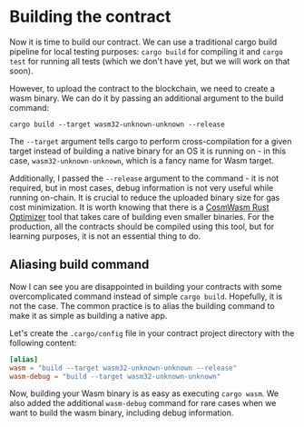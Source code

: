 # Building the contract

Now it is time to build our contract. We can use a traditional cargo build pipeline for local
testing purposes: `cargo build` for compiling it and `cargo test` for running all tests (which
we don't have yet, but we will work on that soon).

However, to upload the contract to the blockchain, we need to create a wasm binary. We can do
it by passing an additional argument to the build command:

```
cargo build --target wasm32-unknown-unknown --release
```

The `--target` argument tells cargo to perform cross-compilation for a given target instead of
building a native binary for an OS it is running on - in this case, `wasm32-unknown-unknown`,
which is a fancy name for Wasm target.

Additionally, I passed the `--release` argument to the command - it is not required, but in
most cases, debug information is not very useful while running on-chain. It is crucial to reduce
the uploaded binary size for gas cost minimization. It is worth knowing that there is a [CosmWasm
Rust Optimizer](https://github.com/CosmWasm/rust-optimizer) tool that takes care of building even
smaller binaries. For the production, all
the contracts should be compiled using this tool, but for learning purposes, it is not an essential
thing to do.

## Aliasing build command

Now I can see you are disappointed in building your contracts with some overcomplicated command
instead of simple `cargo build`. Hopefully, it is not the case. The common practice is to alias
the building command to make it as simple as building a native app.

Let's create the `.cargo/config` file in your contract project directory with the following content:

```toml
[alias]
wasm = "build --target wasm32-unknown-unknown --release"
wasm-debug = "build --target wasm32-unknown-unknown"
```

Now, building your Wasm binary is as easy as executing `cargo wasm`. We also added the additional
`wasm-debug` command for rare cases when we want to build the wasm binary, including debug information.

